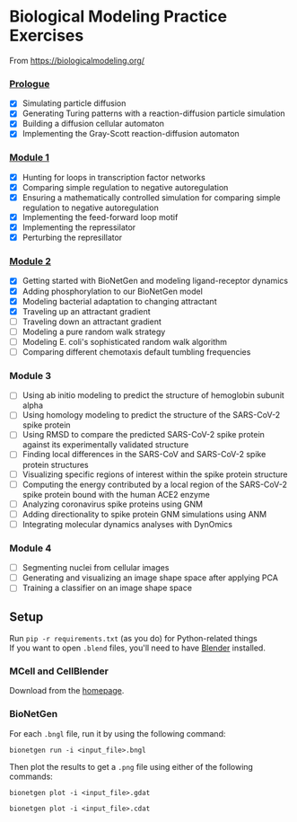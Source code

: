 # Biological Modeling Practice Exercises

From https://biologicalmodeling.org/

### [Prologue](https://github.com/jollypolly123/biological-modeling/tree/main/module-0)

- [x] Simulating particle diffusion
- [x] Generating Turing patterns with a reaction-diffusion particle simulation
- [x] Building a diffusion cellular automaton
- [x] Implementing the Gray-Scott reaction-diffusion automaton

### [Module 1](https://github.com/jollypolly123/biological-modeling/tree/main/module-1)

- [x] Hunting for loops in transcription factor networks
- [x] Comparing simple regulation to negative autoregulation
- [x] Ensuring a mathematically controlled simulation for comparing simple regulation to negative autoregulation
- [x] Implementing the feed-forward loop motif
- [x] Implementing the repressilator
- [x] Perturbing the represillator

### [Module 2](https://github.com/jollypolly123/biological-modeling/tree/main/module-2)

- [x] Getting started with BioNetGen and modeling ligand-receptor dynamics
- [x] Adding phosphorylation to our BioNetGen model
- [x] Modeling bacterial adaptation to changing attractant
- [x] Traveling up an attractant gradient
- [ ] Traveling down an attractant gradient
- [ ] Modeling a pure random walk strategy
- [ ] Modeling E. coli's sophisticated random walk algorithm
- [ ] Comparing different chemotaxis default tumbling frequencies

### Module 3

- [ ] Using ab initio modeling to predict the structure of hemoglobin subunit alpha
- [ ] Using homology modeling to predict the structure of the SARS-CoV-2 spike protein
- [ ] Using RMSD to compare the predicted SARS-CoV-2 spike protein against its experimentally validated structure
- [ ] Finding local differences in the SARS-CoV and SARS-CoV-2 spike protein structures
- [ ] Visualizing specific regions of interest within the spike protein structure
- [ ] Computing the energy contributed by a local region of the SARS-CoV-2 spike protein bound with the human ACE2 enzyme
- [ ] Analyzing coronavirus spike proteins using GNM
- [ ] Adding directionality to spike protein GNM simulations using ANM
- [ ] Integrating molecular dynamics analyses with DynOmics

### Module 4

- [ ] Segmenting nuclei from cellular images
- [ ] Generating and visualizing an image shape space after applying PCA
- [ ] Training a classifier on an image shape space

## Setup

Run `pip -r requirements.txt` (as you do) for Python-related things  
If you want to open `.blend` files, you'll need to have [Blender](https://www.blender.org/) installed.

### MCell and CellBlender

Download from the [homepage](https://mcell.org/download_previous.html).

### BioNetGen

For each `.bngl` file, run it by using the following command:

```shell
bionetgen run -i <input_file>.bngl
```

Then plot the results to get a `.png` file using either of the following commands:

```shell
bionetgen plot -i <input_file>.gdat
```

```shell
bionetgen plot -i <input_file>.cdat
```
